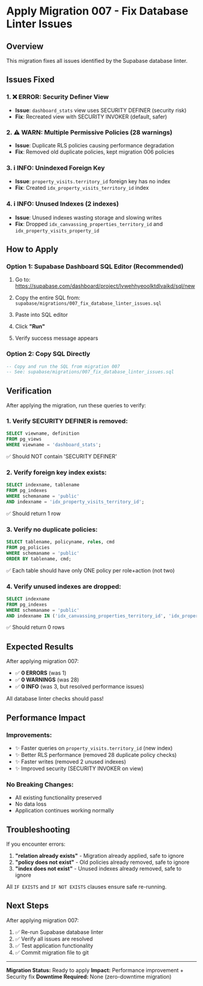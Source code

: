 # Apply Migration 007 - Fix Database Linter Issues

## Overview
This migration fixes all issues identified by the Supabase database linter.

## Issues Fixed

### 1. ❌ ERROR: Security Definer View
- **Issue**: `dashboard_stats` view uses SECURITY DEFINER (security risk)
- **Fix**: Recreated view with SECURITY INVOKER (default, safer)

### 2. ⚠️ WARN: Multiple Permissive Policies (28 warnings)
- **Issue**: Duplicate RLS policies causing performance degradation
- **Fix**: Removed old duplicate policies, kept migration 006 policies

### 3. ℹ️ INFO: Unindexed Foreign Key
- **Issue**: `property_visits.territory_id` foreign key has no index
- **Fix**: Created `idx_property_visits_territory_id` index

### 4. ℹ️ INFO: Unused Indexes (2 indexes)
- **Issue**: Unused indexes wasting storage and slowing writes
- **Fix**: Dropped `idx_canvassing_properties_territory_id` and `idx_property_visits_property_id`

## How to Apply

### Option 1: Supabase Dashboard SQL Editor (Recommended)

1. Go to: https://supabase.com/dashboard/project/lvwehhyeoolktdlvaikd/sql/new

2. Copy the entire SQL from: `supabase/migrations/007_fix_database_linter_issues.sql`

3. Paste into SQL editor

4. Click **"Run"**

5. Verify success message appears

### Option 2: Copy SQL Directly

```sql
-- Copy and run the SQL from migration 007
-- See: supabase/migrations/007_fix_database_linter_issues.sql
```

## Verification

After applying the migration, run these queries to verify:

### 1. Verify SECURITY DEFINER is removed:
```sql
SELECT viewname, definition
FROM pg_views
WHERE viewname = 'dashboard_stats';
```
✅ Should NOT contain 'SECURITY DEFINER'

### 2. Verify foreign key index exists:
```sql
SELECT indexname, tablename
FROM pg_indexes
WHERE schemaname = 'public'
AND indexname = 'idx_property_visits_territory_id';
```
✅ Should return 1 row

### 3. Verify no duplicate policies:
```sql
SELECT tablename, policyname, roles, cmd
FROM pg_policies
WHERE schemaname = 'public'
ORDER BY tablename, cmd;
```
✅ Each table should have only ONE policy per role+action (not two)

### 4. Verify unused indexes are dropped:
```sql
SELECT indexname
FROM pg_indexes
WHERE schemaname = 'public'
AND indexname IN ('idx_canvassing_properties_territory_id', 'idx_property_visits_property_id');
```
✅ Should return 0 rows

## Expected Results

After applying migration 007:

- ✅ **0 ERRORS** (was 1)
- ✅ **0 WARNINGS** (was 28)
- ✅ **0 INFO** (was 3, but resolved performance issues)

All database linter checks should pass!

## Performance Impact

### Improvements:
- ✨ Faster queries on `property_visits.territory_id` (new index)
- ✨ Better RLS performance (removed 28 duplicate policy checks)
- ✨ Faster writes (removed 2 unused indexes)
- ✨ Improved security (SECURITY INVOKER on view)

### No Breaking Changes:
- All existing functionality preserved
- No data loss
- Application continues working normally

## Troubleshooting

If you encounter errors:

1. **"relation already exists"** - Migration already applied, safe to ignore
2. **"policy does not exist"** - Old policies already removed, safe to ignore
3. **"index does not exist"** - Unused indexes already removed, safe to ignore

All `IF EXISTS` and `IF NOT EXISTS` clauses ensure safe re-running.

## Next Steps

After applying migration 007:

1. ✅ Re-run Supabase database linter
2. ✅ Verify all issues are resolved
3. ✅ Test application functionality
4. ✅ Commit migration file to git

---

**Migration Status:** Ready to apply
**Impact:** Performance improvement + Security fix
**Downtime Required:** None (zero-downtime migration)
